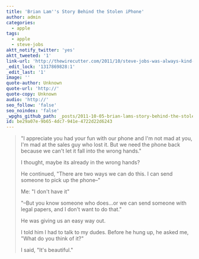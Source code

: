 ```yaml
---
title: 'Brian Lam''s Story Behind the Stolen iPhone'
author: admin
categories:
  - apple
tags:
  - apple
  - steve-jobs
aktt_notify_twitter: 'yes'
aktt_tweeted: '1'
link-url: 'http://thewirecutter.com/2011/10/steve-jobs-was-always-kind-to-me-or-regrets-of-an-asshole/'
_edit_lock: '1317869828:1'
_edit_last: '1'
image: ''
quote-author: Unknown
quote-url: 'http://'
quote-copy: Unknown
audio: 'http://'
seo_follow: 'false'
seo_noindex: 'false'
_wpghs_github_path: _posts/2011-10-05-brian-lams-story-behind-the-stolen-iphone.md
id: be29a07e-9b65-4dc7-941e-4722d22d6243
---
```

<blockquote><p>"I appreciate you had your fun with our phone and I'm not mad at you, I'm mad at the sales guy who lost it. But we need the phone back because we can't let it fall into the wrong hands."</p>
<p>I thought, maybe its already in the wrong hands?</p>
<p>He continued, "There are two ways we can do this. I can send someone to pick up the phone–"</p>
<p>Me: "I don't have it"</p>
<p>"–But you know someone who does…or we can send someone with legal papers, and I don't want to do that."</p>
<p>He was giving us an easy way out.</p>
<p>I told him I had to talk to my dudes. Before he hung up, he asked me, "What do you think of it?"</p>
<p>I said, "It's beautiful."
</p></blockquote>
